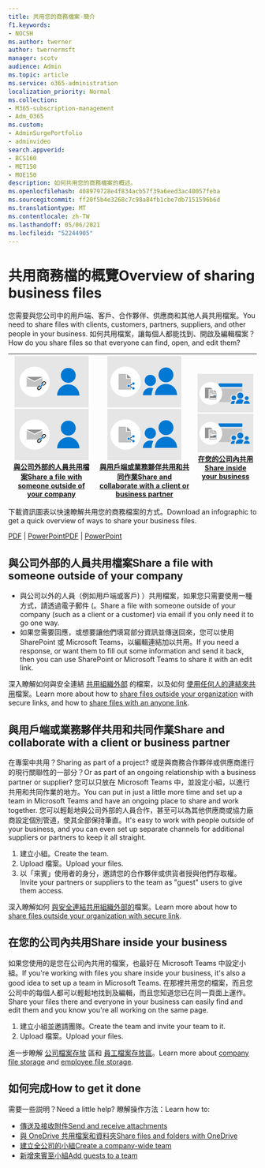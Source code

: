 ```yaml
---
title: 共用您的商務檔案-簡介
f1.keywords:
- NOCSH
ms.author: twerner
author: twernermsft
manager: scotv
audience: Admin
ms.topic: article
ms.service: o365-administration
localization_priority: Normal
ms.collection:
- M365-subscription-management
- Adm_O365
ms.custom:
- AdminSurgePortfolio
- adminvideo
search.appverid:
- BCS160
- MET150
- MOE150
description: 如何共用您的商務檔案的概述。
ms.openlocfilehash: 408979728e4f834acb57f39a6eed3ac40057feba
ms.sourcegitcommit: ff20f5b4e3268c7c98a84fb1cbe7db7151596b6d
ms.translationtype: MT
ms.contentlocale: zh-TW
ms.lasthandoff: 05/06/2021
ms.locfileid: "52244905"
---
```

# <a name="overview-of-sharing-business-files"></a><span data-ttu-id="4a815-103">共用商務檔的概覽</span><span class="sxs-lookup"><span data-stu-id="4a815-103">Overview of sharing business files</span></span>

<span data-ttu-id="4a815-104">您需要與您公司中的用戶端、客戶、合作夥伴、供應商和其他人員共用檔案。</span><span class="sxs-lookup"><span data-stu-id="4a815-104">You need to share files with clients, customers, partners, suppliers, and other people in your business.</span></span> <span data-ttu-id="4a815-105">如何共用檔案，讓每個人都能找到、開啟及編輯檔案？</span><span class="sxs-lookup"><span data-stu-id="4a815-105">How do you share files so that everyone can find, open, and edit them?</span></span>

|<span data-ttu-id="4a815-106">![安全地分享](../media/securely-share-file.png)</span><span class="sxs-lookup"><span data-stu-id="4a815-106">![Securely share](../media/securely-share-file.png)</span></span><br/>[<span data-ttu-id="4a815-107">與公司外部的人員共用檔案</span><span class="sxs-lookup"><span data-stu-id="4a815-107">Share a file with someone outside of your company</span></span>](#share-a-file-with-someone-outside-of-your-company)|<span data-ttu-id="4a815-108">![與用戶端共同作業](../media/share-and-collab-with-partner.png)</span><span class="sxs-lookup"><span data-stu-id="4a815-108">![Collaborate with a client](../media/share-and-collab-with-partner.png)</span></span> <br/>[<span data-ttu-id="4a815-109">與用戶端或業務夥伴共用和共同作業</span><span class="sxs-lookup"><span data-stu-id="4a815-109">Share and collaborate with a client or business partner</span></span>](#share-and-collaborate-with-a-client-or-business-partner) | <span data-ttu-id="4a815-110">![在您的組織內共用](../media/share-inside-your-org.png)</span><span class="sxs-lookup"><span data-stu-id="4a815-110">![Share inside your org](../media/share-inside-your-org.png)</span></span> <br/>[<span data-ttu-id="4a815-111">在您的公司內共用</span><span class="sxs-lookup"><span data-stu-id="4a815-111">Share inside your business</span></span>](#share-inside-your-business) |
|--|--|--|

<span data-ttu-id="4a815-112">下載資訊圖表以快速瞭解共用您的商務檔案的方式。</span><span class="sxs-lookup"><span data-stu-id="4a815-112">Download an infographic to get a quick overview of ways to share your business files.</span></span> 

<span data-ttu-id="4a815-113">[PDF](https://go.microsoft.com/fwlink/?linkid=2079435)  | [PowerPoint](https://go.microsoft.com/fwlink/?linkid=2079438)</span><span class="sxs-lookup"><span data-stu-id="4a815-113">[PDF](https://go.microsoft.com/fwlink/?linkid=2079435) | [PowerPoint](https://go.microsoft.com/fwlink/?linkid=2079438)</span></span>

## <a name="share-a-file-with-someone-outside-of-your-company"></a><span data-ttu-id="4a815-114">與公司外部的人員共用檔案</span><span class="sxs-lookup"><span data-stu-id="4a815-114">Share a file with someone outside of your company</span></span>

- <span data-ttu-id="4a815-115">與公司以外的人員（例如用戶端或客戶) ）共用檔案，如果您只需要使用一種方式，請透過電子郵件 (。</span><span class="sxs-lookup"><span data-stu-id="4a815-115">Share a file with someone outside of your company (such as a client or a customer) via email if you only need it to go one way.</span></span>
- <span data-ttu-id="4a815-116">如果您需要回應，或想要讓他們填寫部分資訊並傳送回來，您可以使用 SharePoint 或 Microsoft Teams，以編輯連結加以共用。</span><span class="sxs-lookup"><span data-stu-id="4a815-116">If you need a response, or want them to fill out some information and send it back, then you can use SharePoint or Microsoft Teams to share it with an edit link.</span></span>

<span data-ttu-id="4a815-117">深入瞭解如何與安全連結 [共用組織外部](securely-share-files-externally.md) 的檔案，以及如何 [使用任何人的連結來共用](share-files-externally.md)檔案。</span><span class="sxs-lookup"><span data-stu-id="4a815-117">Learn more about how to [share files outside your organization](securely-share-files-externally.md) with secure links, and how to [share files with an anyone link](share-files-externally.md).</span></span>

## <a name="share-and-collaborate-with-a-client-or-business-partner"></a><span data-ttu-id="4a815-118">與用戶端或業務夥伴共用和共同作業</span><span class="sxs-lookup"><span data-stu-id="4a815-118">Share and collaborate with a client or business partner</span></span>

<span data-ttu-id="4a815-119">在專案中共用？</span><span class="sxs-lookup"><span data-stu-id="4a815-119">Sharing as part of a project?</span></span> <span data-ttu-id="4a815-120">或是與商務合作夥伴或供應商進行的現行關聯性的一部分？</span><span class="sxs-lookup"><span data-stu-id="4a815-120">Or as part of an ongoing relationship with a business partner or supplier?</span></span> <span data-ttu-id="4a815-121">您可以只放在 Microsoft Teams 中，並設定小組，以進行共用和共同作業的地方。</span><span class="sxs-lookup"><span data-stu-id="4a815-121">You can put in just a little more time and set up a team in Microsoft Teams and have an ongoing place to share and work together.</span></span> <span data-ttu-id="4a815-122">您可以輕鬆地與公司外部的人員合作，甚至可以為其他供應商或協力廠商設定個別管道，使其全部保持筆直。</span><span class="sxs-lookup"><span data-stu-id="4a815-122">It's easy to work with people outside of your business, and you can even set up separate channels for additional suppliers or partners to keep it all straight.</span></span>

1. <span data-ttu-id="4a815-123">建立小組。</span><span class="sxs-lookup"><span data-stu-id="4a815-123">Create the team.</span></span>
1. <span data-ttu-id="4a815-124">Upload 檔案。</span><span class="sxs-lookup"><span data-stu-id="4a815-124">Upload your files.</span></span>
1. <span data-ttu-id="4a815-125">以「來賓」使用者的身分，邀請您的合作夥伴或供貨者授與他們存取權。</span><span class="sxs-lookup"><span data-stu-id="4a815-125">Invite your partners or suppliers to the team as "guest" users to give them access.</span></span>

<span data-ttu-id="4a815-126">深入瞭解如何 [與安全連結共用組織外部的](securely-share-files-externally.md)檔案。</span><span class="sxs-lookup"><span data-stu-id="4a815-126">Learn more about how to [share files outside your organization with secure link](securely-share-files-externally.md).</span></span>

## <a name="share-inside-your-business"></a><span data-ttu-id="4a815-127">在您的公司內共用</span><span class="sxs-lookup"><span data-stu-id="4a815-127">Share inside your business</span></span>

<span data-ttu-id="4a815-128">如果您使用的是您在公司內共用的檔案，也最好在 Microsoft Teams 中設定小組。</span><span class="sxs-lookup"><span data-stu-id="4a815-128">If you're working with files you share inside your business, it's also a good idea to set up a team in Microsoft Teams.</span></span> <span data-ttu-id="4a815-129">在那裡共用您的檔案，而且您公司中的每個人都可以輕鬆地找到及編輯，而且您知道您已在同一頁面上運作。</span><span class="sxs-lookup"><span data-stu-id="4a815-129">Share your files there and everyone in your business can easily find and edit them and you know you're all working on the same page.</span></span>

1. <span data-ttu-id="4a815-130">建立小組並邀請團隊。</span><span class="sxs-lookup"><span data-stu-id="4a815-130">Create the team and invite your team to it.</span></span>
1. <span data-ttu-id="4a815-131">Upload 檔案。</span><span class="sxs-lookup"><span data-stu-id="4a815-131">Upload your files.</span></span>

<span data-ttu-id="4a815-132">進一步瞭解 [公司檔案存放](files-to-sharepoint.md) 區和 [員工檔案存放區](files-to-onedrive.md)。</span><span class="sxs-lookup"><span data-stu-id="4a815-132">Learn more about [company file storage](files-to-sharepoint.md) and [employee file storage](files-to-onedrive.md).</span></span>

## <a name="how-to-get-it-done"></a><span data-ttu-id="4a815-133">如何完成</span><span class="sxs-lookup"><span data-stu-id="4a815-133">How to get it done</span></span>

<span data-ttu-id="4a815-134">需要一些説明？</span><span class="sxs-lookup"><span data-stu-id="4a815-134">Need a little help?</span></span> <span data-ttu-id="4a815-135">瞭解操作方法：</span><span class="sxs-lookup"><span data-stu-id="4a815-135">Learn how to:</span></span>

- [<span data-ttu-id="4a815-136">傳送及接收附件</span><span class="sxs-lookup"><span data-stu-id="4a815-136">Send and receive attachments</span></span>](https://support.microsoft.com/office/sending-and-receiving-attachments-d32cd5ad-c7c5-49df-814d-4c17a5d3beb0)
- [<span data-ttu-id="4a815-137">與 OneDrive 共用檔案和資料夾</span><span class="sxs-lookup"><span data-stu-id="4a815-137">Share files and folders with OneDrive</span></span>](https://support.microsoft.com/office/share-files-and-folders-with-microsoft-365-business-72f26d6c-bf9e-432c-8b96-e3c2437f5b65)
- [<span data-ttu-id="4a815-138">建立全公司的小組</span><span class="sxs-lookup"><span data-stu-id="4a815-138">Create a company-wide team</span></span>](org-wide-team.md)
- [<span data-ttu-id="4a815-139">新增來賓至小組</span><span class="sxs-lookup"><span data-stu-id="4a815-139">Add guests to a team</span></span>](https://support.microsoft.com/office/add-guests-to-a-team-in-teams-fccb4fa6-f864-4508-bdde-256e7384a14f)